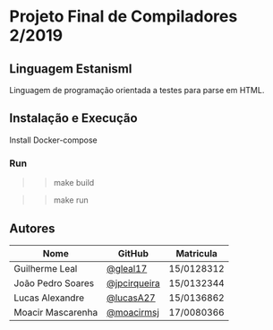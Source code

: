 # Projeto Final de Compiladores 2/2019

## Linguagem Estanisml

Linguagem de programação orientada a testes para parse em HTML.


## Instalação e Execução

Install Docker-compose

### Run

>> make build

>> make run

## Autores

| Nome | GitHub | Matricula | 
|------|--------|-----------| 
|Guilherme Leal| [@gleal17](https://github.com/gleal17) | 15/0128312 |
|João Pedro Soares| [@jpcirqueira](https://github.com/jpcirqueira) |15/0132344|
|Lucas Alexandre|[@lucasA27](https://github.com/lucasA27) | 15/0136862|
|Moacir Mascarenha|[@moacirmsj](https://github.com/MoacirMSJ)|17/0080366 |
